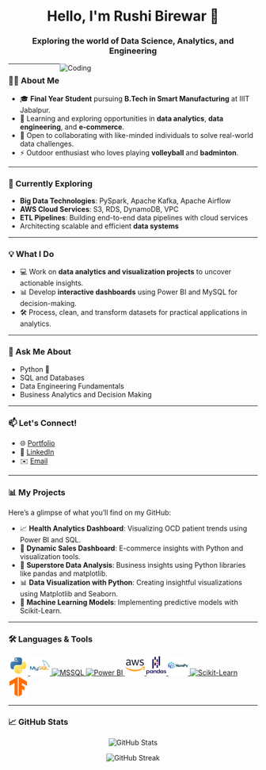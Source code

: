 <h1 align="center">Hello, I'm Rushi Birewar 👋</h1>
<h3 align="center">Exploring the world of Data Science, Analytics, and Engineering</h3>

<img align="right" alt="Coding" width="400" src="https://img.freepik.com/free-vector/illustration-data-analytics_53876-8266.jpg?w=740&t=st=1694032715~exp=1694033315~hmac=f11c2443c86dc8bba34cc7b3a9db1b4b3cbf7280a48606e5a4e72a0af9ebf7d8" />

---

### 🙋‍♂️ About Me
- 🎓 **Final Year Student** pursuing **B.Tech in Smart Manufacturing** at IIIT Jabalpur.
- 🌟 Learning and exploring opportunities in **data analytics**, **data engineering**, and **e-commerce**.
- 🤝 Open to collaborating with like-minded individuals to solve real-world data challenges.
- ⚡ Outdoor enthusiast who loves playing **volleyball** and **badminton**.

---

### 🌱 Currently Exploring
- **Big Data Technologies**: PySpark, Apache Kafka, Apache Airflow  
- **AWS Cloud Services**: S3, RDS, DynamoDB, VPC  
- **ETL Pipelines**: Building end-to-end data pipelines with cloud services  
- Architecting scalable and efficient **data systems**  

---

### 💡 What I Do
- 💻 Work on **data analytics and visualization projects** to uncover actionable insights.
- 📊 Develop **interactive dashboards** using Power BI and MySQL for decision-making.
- 🛠️ Process, clean, and transform datasets for practical applications in analytics.

---

### 💬 Ask Me About
- Python 🐍  
- SQL and Databases  
- Data Engineering Fundamentals  
- Business Analytics and Decision Making  

---

### 📫 Let's Connect!
- 🌐 [Portfolio](https://nightsky00.github.io/)  
- 💼 [LinkedIn](https://www.linkedin.com/in/rushi-birewar-7438b91b8/)  
- ✉️ [Email](mailto:rushibirewar@example.com)

---

### 📊 My Projects
Here’s a glimpse of what you’ll find on my GitHub:  
- 📈 **Health Analytics Dashboard**: Visualizing OCD patient trends using Power BI and SQL.  
- 🛒 **Dynamic Sales Dashboard**: E-commerce insights with Python and visualization tools.  
- 🏬 **Superstore Data Analysis**: Business insights using Python libraries like pandas and matplotlib.  
- 📊 **Data Visualization with Python**: Creating insightful visualizations using Matplotlib and Seaborn.  
- 🧠 **Machine Learning Models**: Implementing predictive models with Scikit-Learn.  

---

### 🛠️ Languages & Tools
<p align="left"> 
  <a href="https://www.python.org/" target="_blank"> <img src="https://raw.githubusercontent.com/devicons/devicon/master/icons/python/python-original.svg" alt="Python" width="40" height="40"/> </a>
  <a href="https://www.mysql.com/" target="_blank"> <img src="https://raw.githubusercontent.com/devicons/devicon/master/icons/mysql/mysql-original-wordmark.svg" alt="MySQL" width="40" height="40"/> </a>
  <a href="https://www.microsoft.com/en-us/sql-server" target="_blank"> <img src="https://www.svgrepo.com/show/303229/microsoft-sql-server-logo.svg" alt="MSSQL" width="40" height="40"/> </a>
  <a href="https://powerbi.microsoft.com/" target="_blank"> <img src="https://upload.wikimedia.org/wikipedia/commons/c/c9/Power_bi_logo_black.svg" alt="Power BI" width="40" height="40"/> </a>
  <a href="https://aws.amazon.com/" target="_blank"> <img src="https://raw.githubusercontent.com/devicons/devicon/master/icons/amazonwebservices/amazonwebservices-original-wordmark.svg" alt="AWS" width="40" height="40"/> </a>
  <a href="https://pandas.pydata.org/" target="_blank"> <img src="https://raw.githubusercontent.com/devicons/devicon/master/icons/pandas/pandas-original-wordmark.svg" alt="Pandas" width="40" height="40"/> </a>
  <a href="https://numpy.org/" target="_blank"> <img src="https://raw.githubusercontent.com/devicons/devicon/master/icons/numpy/numpy-original-wordmark.svg" alt="NumPy" width="40" height="40"/> </a>
  <a href="https://scikit-learn.org/" target="_blank"> <img src="https://raw.githubusercontent.com/devicons/devicon/master/icons/scikit-learn/scikit-learn-original.svg" alt="Scikit-Learn" width="40" height="40"/> </a>
  <a href="https://www.tensorflow.org/" target="_blank"> <img src="https://raw.githubusercontent.com/devicons/devicon/master/icons/tensorflow/tensorflow-original.svg" alt="TensorFlow" width="40" height="40"/> </a>
</p>

---

### 📈 GitHub Stats
<p align="center">
  <img src="https://github-readme-stats.vercel.app/api?username=NiGHTskY00&show_icons=true&theme=radical" alt="GitHub Stats" />
</p>
<p align="center">
  <img src="https://github-readme-streak-stats.herokuapp.com/?user=NiGHTskY00&theme=radical" alt="GitHub Streak" />
</p>

